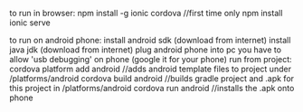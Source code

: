 to run in browser:
npm install -g ionic cordova //first time only
npm install
ionic serve

to run on android phone:
install android sdk (download from internet)
install java jdk (download from internet)
plug android phone into pc
you have to allow 'usb debugging' on phone (google it for your phone)
run from project: 
	cordova platform add android //adds android template files to project under /platforms/android
	cordova build android //builds gradle project and .apk for this project in /platforms/android
	cordova run android //installs the .apk onto phone
	 